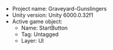 <!-- UNITY CODE ASSIST INSTRUCTIONS START -->
- Project name: Graveyard-Gunslingers
- Unity version: Unity 6000.0.32f1
- Active game object:
  - Name: StartButton
  - Tag: Untagged
  - Layer: UI
<!-- UNITY CODE ASSIST INSTRUCTIONS END -->